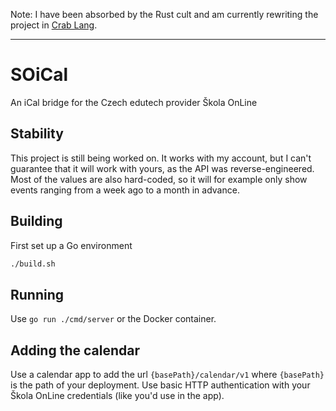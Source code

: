 Note: I have been absorbed by the Rust cult and am currently rewriting the project in [Crab Lang](https://github.com/HonbraDev/skolaonline-rs).

---

# SOiCal

An iCal bridge for the Czech edutech provider Škola OnLine

## Stability

This project is still being worked on.
It works with my account, but I can't guarantee that it will work with yours, as the API was reverse-engineered.
Most of the values are also hard-coded, so it will for example only show events ranging from a week ago to a month in advance.

## Building

First set up a Go environment

```sh
./build.sh
```

## Running

Use `go run ./cmd/server` or the Docker container.

## Adding the calendar

Use a calendar app to add the url `{basePath}/calendar/v1` where `{basePath}` is the path of your deployment.
Use basic HTTP authentication with your Škola OnLine credentials (like you'd use in the app).
